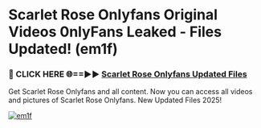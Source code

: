 # Scarlet Rose Onlyfans Original Videos 0nlyFans Leaked - Files Updated! (em1f)

<h3>🔴 CLICK HERE 🌐==►► <a href="https://tinyurl.com/4seja8ks" rel="nofollow">Scarlet Rose Onlyfans Updated Files</a></h3>

Get Scarlet Rose Onlyfans and all content. Now you can access all videos and pictures of Scarlet Rose Onlyfans. New Updated Files 2025!

[![em1f](https://i.imgur.com/EWjZXRe.gif)](https://tinyurl.com/4seja8ks)
